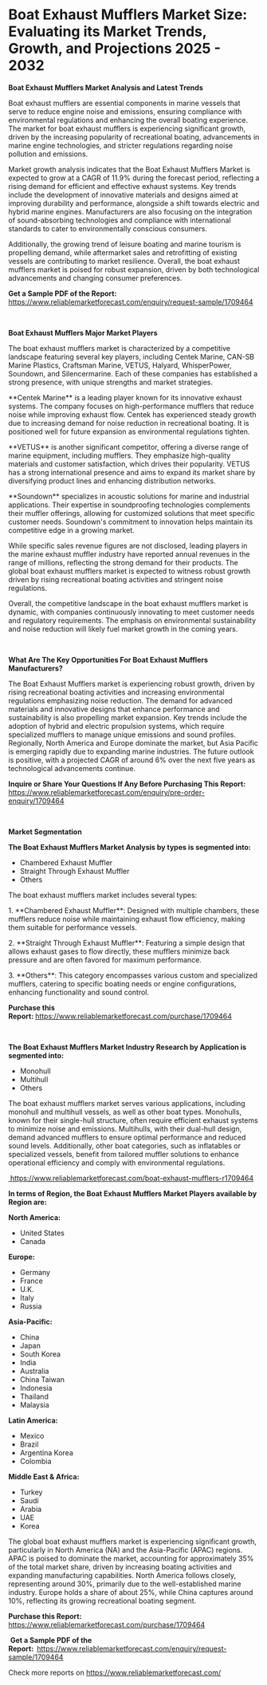 <p><h1>Boat Exhaust Mufflers Market Size: Evaluating its Market Trends, Growth, and Projections 2025 - 2032</h1></p><p><strong>Boat Exhaust Mufflers Market Analysis and Latest Trends</strong></p>
<p><p>Boat exhaust mufflers are essential components in marine vessels that serve to reduce engine noise and emissions, ensuring compliance with environmental regulations and enhancing the overall boating experience. The market for boat exhaust mufflers is experiencing significant growth, driven by the increasing popularity of recreational boating, advancements in marine engine technologies, and stricter regulations regarding noise pollution and emissions.</p><p>Market growth analysis indicates that the Boat Exhaust Mufflers Market is expected to grow at a CAGR of 11.9% during the forecast period, reflecting a rising demand for efficient and effective exhaust systems. Key trends include the development of innovative materials and designs aimed at improving durability and performance, alongside a shift towards electric and hybrid marine engines. Manufacturers are also focusing on the integration of sound-absorbing technologies and compliance with international standards to cater to environmentally conscious consumers.</p><p>Additionally, the growing trend of leisure boating and marine tourism is propelling demand, while aftermarket sales and retrofitting of existing vessels are contributing to market resilience. Overall, the boat exhaust mufflers market is poised for robust expansion, driven by both technological advancements and changing consumer preferences.</p></p>
<p><strong>Get a Sample PDF of the Report:&nbsp;</strong> <a href="https://www.reliablemarketforecast.com/enquiry/request-sample/1709464?utm_campaign=2803&utm_medium=2&utm_source=Github&utm_content=ia&utm_term=27032025&utm_id=boat-exhaust-mufflers">https://www.reliablemarketforecast.com/enquiry/request-sample/1709464</a></p>
<p>&nbsp;</p>
<p><strong>Boat Exhaust Mufflers Major Market Players</strong></p>
<p><p>The boat exhaust mufflers market is characterized by a competitive landscape featuring several key players, including Centek Marine, CAN-SB Marine Plastics, Craftsman Marine, VETUS, Halyard, WhisperPower, Soundown, and Silencermarine. Each of these companies has established a strong presence, with unique strengths and market strategies.</p><p>**Centek Marine** is a leading player known for its innovative exhaust systems. The company focuses on high-performance mufflers that reduce noise while improving exhaust flow. Centek has experienced steady growth due to increasing demand for noise reduction in recreational boating. It is positioned well for future expansion as environmental regulations tighten.</p><p>**VETUS** is another significant competitor, offering a diverse range of marine equipment, including mufflers. They emphasize high-quality materials and customer satisfaction, which drives their popularity. VETUS has a strong international presence and aims to expand its market share by diversifying product lines and enhancing distribution networks.</p><p>**Soundown** specializes in acoustic solutions for marine and industrial applications. Their expertise in soundproofing technologies complements their muffler offerings, allowing for customized solutions that meet specific customer needs. Soundown's commitment to innovation helps maintain its competitive edge in a growing market.</p><p>While specific sales revenue figures are not disclosed, leading players in the marine exhaust muffler industry have reported annual revenues in the range of millions, reflecting the strong demand for their products. The global boat exhaust mufflers market is expected to witness robust growth driven by rising recreational boating activities and stringent noise regulations.</p><p>Overall, the competitive landscape in the boat exhaust mufflers market is dynamic, with companies continuously innovating to meet customer needs and regulatory requirements. The emphasis on environmental sustainability and noise reduction will likely fuel market growth in the coming years.</p></p>
<p>&nbsp;</p>
<p><strong>What Are The Key Opportunities For Boat Exhaust Mufflers Manufacturers?</strong></p>
<p><p>The Boat Exhaust Mufflers market is experiencing robust growth, driven by rising recreational boating activities and increasing environmental regulations emphasizing noise reduction. The demand for advanced materials and innovative designs that enhance performance and sustainability is also propelling market expansion. Key trends include the adoption of hybrid and electric propulsion systems, which require specialized mufflers to manage unique emissions and sound profiles. Regionally, North America and Europe dominate the market, but Asia Pacific is emerging rapidly due to expanding marine industries. The future outlook is positive, with a projected CAGR of around 6% over the next five years as technological advancements continue.</p></p>
<p><strong>Inquire or Share Your Questions If Any Before Purchasing This Report:</strong> <a href="https://www.reliablemarketforecast.com/enquiry/pre-order-enquiry/1709464?utm_campaign=2803&utm_medium=2&utm_source=Github&utm_content=ia&utm_term=27032025&utm_id=boat-exhaust-mufflers">https://www.reliablemarketforecast.com/enquiry/pre-order-enquiry/1709464</a></p>
<p>&nbsp;</p>
<p><strong>Market Segmentation</strong></p>
<p><strong>The Boat Exhaust Mufflers Market Analysis by types is segmented into:</strong></p>
<p><ul><li>Chambered Exhaust Muffler</li><li>Straight Through Exhaust Muffler</li><li>Others</li></ul></p>
<p><p>The boat exhaust mufflers market includes several types: </p><p>1. **Chambered Exhaust Muffler**: Designed with multiple chambers, these mufflers reduce noise while maintaining exhaust flow efficiency, making them suitable for performance vessels.</p><p>2. **Straight Through Exhaust Muffler**: Featuring a simple design that allows exhaust gases to flow directly, these mufflers minimize back pressure and are often favored for maximum performance.</p><p>3. **Others**: This category encompasses various custom and specialized mufflers, catering to specific boating needs or engine configurations, enhancing functionality and sound control.</p></p>
<p><strong>Purchase this Report:&nbsp;</strong><a href="https://www.reliablemarketforecast.com/purchase/1709464?utm_campaign=2803&utm_medium=2&utm_source=Github&utm_content=ia&utm_term=27032025&utm_id=boat-exhaust-mufflers">https://www.reliablemarketforecast.com/purchase/1709464</a></p>
<p>&nbsp;</p>
<p><strong>The Boat Exhaust Mufflers Market Industry Research by Application is segmented into:</strong></p>
<p><ul><li>Monohull</li><li>Multihull</li><li>Others</li></ul></p>
<p><p>The boat exhaust mufflers market serves various applications, including monohull and multihull vessels, as well as other boat types. Monohulls, known for their single-hull structure, often require efficient exhaust systems to minimize noise and emissions. Multihulls, with their dual-hull design, demand advanced mufflers to ensure optimal performance and reduced sound levels. Additionally, other boat categories, such as inflatables or specialized vessels, benefit from tailored muffler solutions to enhance operational efficiency and comply with environmental regulations.</p></p>
<p><a href="https://www.reliablemarketforecast.com/boat-exhaust-mufflers-r1709464?utm_campaign=2803&utm_medium=2&utm_source=Github&utm_content=ia&utm_term=27032025&utm_id=boat-exhaust-mufflers">&nbsp;https://www.reliablemarketforecast.com/boat-exhaust-mufflers-r1709464</a></p>
<p><strong>In terms of Region, the Boat Exhaust Mufflers Market Players available by Region are:</strong></p>
<p>
    <p> <strong> North America: </strong>
        <ul>
            <li>United States</li>
            <li>Canada</li>
        </ul>
        </p> 
    <p> <strong> Europe: </strong>
        <ul>
            <li>Germany</li>
            <li>France</li>
            <li>U.K.</li>
            <li>Italy</li>
            <li>Russia</li>
        </ul>
        </p> 
    <p> <strong> Asia-Pacific: </strong>
        <ul>
            <li>China</li>
            <li>Japan</li>
            <li>South Korea</li>
            <li>India</li>
            <li>Australia</li>
            <li>China Taiwan</li>
            <li>Indonesia</li>
            <li>Thailand</li>
            <li>Malaysia</li>
        </ul>
        </p> 
    <p> <strong> Latin America: </strong>
        <ul>
            <li>Mexico</li>
            <li>Brazil</li>
            <li>Argentina Korea</li>
            <li>Colombia</li>
        </ul>
        </p> 
    <p> <strong> Middle East & Africa: </strong>
        <ul>
            <li>Turkey</li>
            <li>Saudi</li>
            <li>Arabia</li>
            <li>UAE</li>
            <li>Korea</li>
        </ul>
    </p>
    </p>
<p><p>The global boat exhaust mufflers market is experiencing significant growth, particularly in North America (NA) and the Asia-Pacific (APAC) regions. APAC is poised to dominate the market, accounting for approximately 35% of the total market share, driven by increasing boating activities and expanding manufacturing capabilities. North America follows closely, representing around 30%, primarily due to the well-established marine industry. Europe holds a share of about 25%, while China captures around 10%, reflecting its growing recreational boating segment.</p></p>
<p><strong>Purchase this Report: </strong><a href="https://www.reliablemarketforecast.com/purchase/1709464?utm_campaign=2803&utm_medium=2&utm_source=Github&utm_content=ia&utm_term=27032025&utm_id=boat-exhaust-mufflers">https://www.reliablemarketforecast.com/purchase/1709464</a></p>
<p>&nbsp;<strong>Get a Sample PDF of the Report:&nbsp;&nbsp;</strong><a href="https://www.reliablemarketforecast.com/enquiry/request-sample/1709464?utm_campaign=2803&utm_medium=2&utm_source=Github&utm_content=ia&utm_term=27032025&utm_id=boat-exhaust-mufflers">https://www.reliablemarketforecast.com/enquiry/request-sample/1709464</a></p>
<p><strong></strong></p>
<p>Check more reports on <a href="https://www.reliablemarketforecast.com/?utm_campaign=2803&utm_medium=2&utm_source=Github&utm_content=ia&utm_term=27032025&utm_id=boat-exhaust-mufflers">https://www.reliablemarketforecast.com/</a></p>